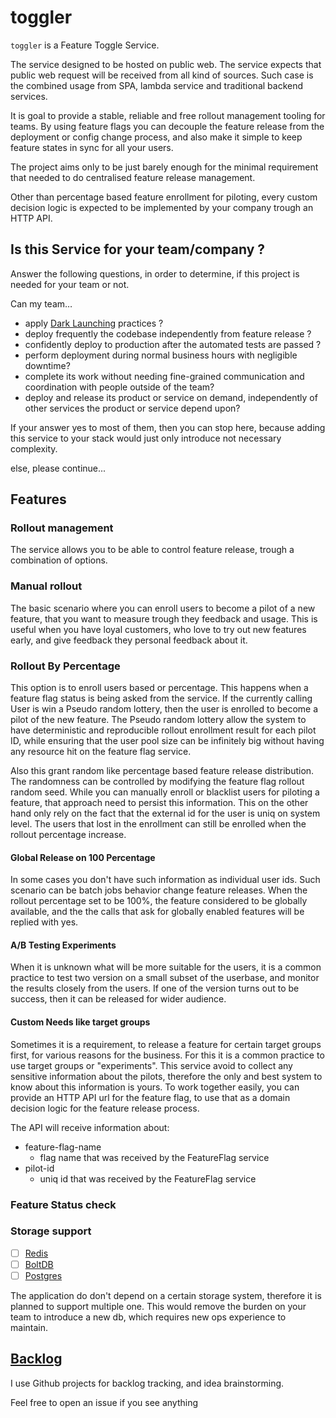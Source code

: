 # toggler

`toggler` is a Feature Toggle Service.

The service designed to be hosted on public web.
The service expects that public web request will be received from all kind of sources.
Such case is the combined usage from SPA, lambda service and traditional backend services.

It is goal to provide a stable, reliable and free rollout management tooling for teams.
By using feature flags you can decouple the feature release from the deployment or config change process,
and also make it simple to keep feature states in sync for all your users.

The project aims only to be just barely enough for the minimal requirement
that needed to do centralised feature release management.

Other than percentage based feature enrollment for piloting,
every custom decision logic is expected to be implemented by your company trough an HTTP API.

## Is this Service for your team/company ?

Answer the following questions, in order to determine,
if this project is needed for your team or not.

Can my team…
* apply [Dark Launching](docs/DarkLaunch.md) practices ?
* deploy frequently the codebase independently from feature release ?
* confidently deploy to production after the automated tests are passed ?
* perform deployment during normal business hours with negligible downtime?
* complete its work without needing fine-grained communication and coordination with people outside of the team?
* deploy and release its product or service on demand, independently of other services the product or service depend upon?

If your answer yes to most of them, then you can stop here,
because adding this service to your stack would just only introduce not necessary complexity.

else, please continue...

## Features

### Rollout management

The service allows you to be able to control feature release, trough a combination of options.

### Manual rollout

The basic scenario where you can enroll users to become a pilot of a new feature,
that you want to measure trough they feedback and usage.
This is useful when you have loyal customers, who love to try out new features early,
and give feedback they personal feedback about it.

### Rollout By Percentage

This option is to enroll users based or percentage.
This happens when a feature flag status is being asked from the service.
If the currently calling User is win a Pseudo random lottery,
then the user is enrolled to become a pilot of the new feature.
The Pseudo random lottery allow the system to have deterministic
and reproducible rollout enrollment result for each pilot ID,
while ensuring that the user pool size can be infinitely big
without having any resource hit on the feature flag service.

Also this grant random like percentage based feature release distribution.
The randomness can be controlled by modifying the feature flag rollout random seed.
While you can manually enroll or blacklist users for piloting a feature,
that approach need to persist this information.
This on the other hand only rely on the fact that the external id for the user is uniq on system level.
The users that lost in the enrollment can still be enrolled when the rollout percentage increase.

#### Global Release on 100 Percentage

In some cases you don't have such information as individual user ids.
Such scenario can be batch jobs behavior change feature releases.
When the rollout percentage set to be 100%, the feature considered to be globally available,
and the the calls that ask for globally enabled features will be replied with yes.

#### A/B Testing Experiments

When it is unknown what will be more suitable for the users,
it is a common practice to test two version on a small subset of the userbase,
and monitor the results closely from the users.
If one of the version turns out to be success,
then it can be released for wider audience.

#### Custom Needs like target groups

Sometimes it is a requirement, to release a feature for certain target groups first,
for various reasons for the business.
For this it is a common practice to use target groups or "experiments".
This service avoid to collect any sensitive information about the pilots,
therefore the only and best system to know about this information is yours.
To work together easily, you can provide an HTTP API url for the feature flag,
to use that as a domain decision logic for the feature release process.

The API will receive information about:
* feature-flag-name
  * flag name that was received by the FeatureFlag service
* pilot-id
  * uniq id that was received by the FeatureFlag service

### Feature Status check

### Storage support
- [ ] [Redis](https://github.com/antirez/redis)
- [ ] [BoltDB](https://github.com/boltdb/bolt)
- [ ] [Postgres](https://github.com/postgres/postgres)

The application do don't depend on a certain storage system,
therefore it is planned to support multiple one.
This would remove the burden on your team to introduce a new db,
which requires new ops experience to maintain.

## [Backlog](https://github.com/adamluzsi/toggler/projects)

I use Github projects for backlog tracking,
and idea brainstorming.

Feel free to open an issue if you see anything
